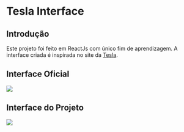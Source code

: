 # Tesla Interface

## Introdução

<p> Este projeto foi feito em ReactJs com único fim de aprendizagem. A interface criada é inspirada no site da <a href="https://www.tesla.com">Tesla</a>.</p>

## Interface Oficial
<img src="https://i.imgur.com/c3GeK5x.png"/>

## Interface do Projeto
<img src="https://i.imgur.com/0F61oGo.jpeg"/>
